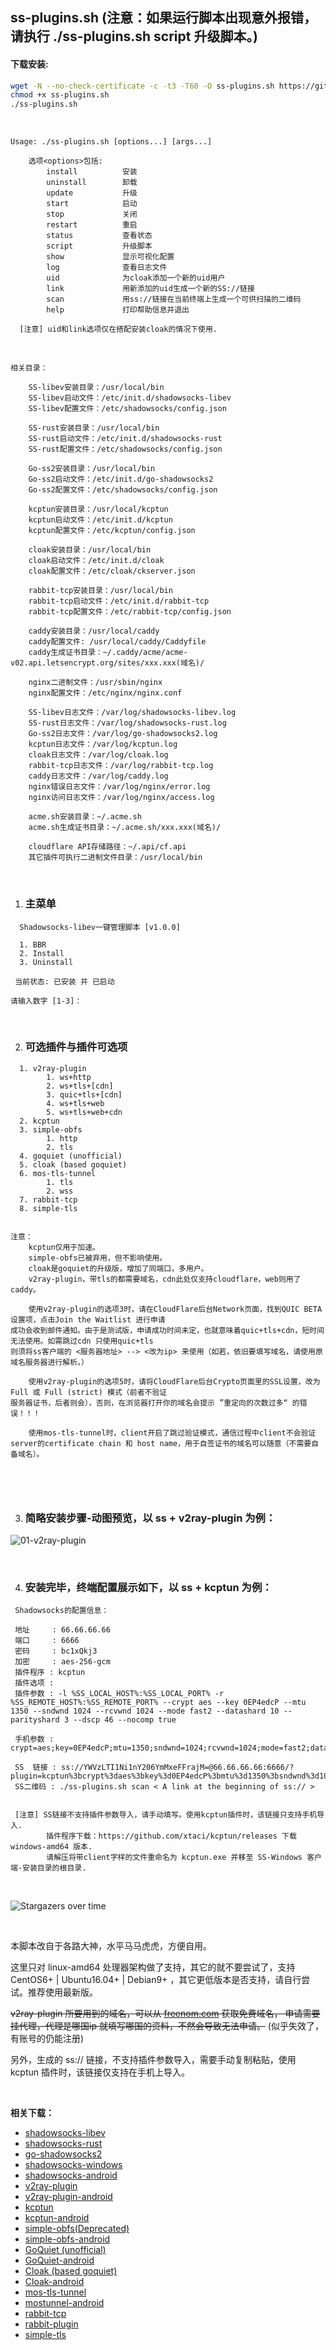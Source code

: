 ## ss-plugins.sh (注意：如果运行脚本出现意外报错，请执行 ./ss-plugins.sh script 升级脚本。)

#### 下载安装:
``` bash
wget -N --no-check-certificate -c -t3 -T60 -O ss-plugins.sh https://git.io/fjlbl
chmod +x ss-plugins.sh
./ss-plugins.sh
```

&nbsp;

```shell
Usage: ./ss-plugins.sh [options...] [args...]

    选项<options>包括:
        install          安装
        uninstall        卸载
        update           升级
        start            启动
        stop             关闭
        restart          重启
        status           查看状态
        script           升级脚本
        show             显示可视化配置
        log              查看日志文件
        uid              为cloak添加一个新的uid用户
        link             用新添加的uid生成一个新的SS://链接
        scan             用ss://链接在当前终端上生成一个可供扫描的二维码
        help             打印帮助信息并退出
    
  [注意] uid和link选项仅在搭配安装cloak的情况下使用.
```

&nbsp;

```shell
相关目录：

    SS-libev安装目录：/usr/local/bin
    SS-libev启动文件：/etc/init.d/shadowsocks-libev
    SS-libev配置文件：/etc/shadowsocks/config.json
    
    SS-rust安装目录：/usr/local/bin
    SS-rust启动文件：/etc/init.d/shadowsocks-rust
    SS-rust配置文件：/etc/shadowsocks/config.json
    
    Go-ss2安装目录：/usr/local/bin
    Go-ss2启动文件：/etc/init.d/go-shadowsocks2
    Go-ss2配置文件：/etc/shadowsocks/config.json

    kcptun安装目录：/usr/local/kcptun
    kcptun启动文件：/etc/init.d/kcptun
    kcptun配置文件：/etc/kcptun/config.json
    
    cloak安装目录：/usr/local/bin
    cloak启动文件：/etc/init.d/cloak
    cloak配置文件：/etc/cloak/ckserver.json

    rabbit-tcp安装目录：/usr/local/bin
    rabbit-tcp启动文件：/etc/init.d/rabbit-tcp
    rabbit-tcp配置文件：/etc/rabbit-tcp/config.json

    caddy安装目录：/usr/local/caddy
    caddy配置文件: /usr/local/caddy/Caddyfile
    caddy生成证书目录：~/.caddy/acme/acme-v02.api.letsencrypt.org/sites/xxx.xxx(域名)/
    
    nginx二进制文件：/usr/sbin/nginx
    nginx配置文件：/etc/nginx/nginx.conf

    SS-libev日志文件：/var/log/shadowsocks-libev.log
    SS-rust日志文件：/var/log/shadowsocks-rust.log
    Go-ss2日志文件：/var/log/go-shadowsocks2.log
    kcptun日志文件：/var/log/kcptun.log
    cloak日志文件：/var/log/cloak.log
    rabbit-tcp日志文件：/var/log/rabbit-tcp.log
    caddy日志文件：/var/log/caddy.log
    nginx错误日志文件：/var/log/nginx/error.log
    nginx访问日志文件：/var/log/nginx/access.log

    acme.sh安装目录：~/.acme.sh
    acme.sh生成证书目录：~/.acme.sh/xxx.xxx(域名)/
	
    cloudflare API存储路径：~/.api/cf.api
    其它插件可执行二进制文件目录：/usr/local/bin
```

&nbsp;

1. ### 主菜单

```shell
  Shadowsocks-libev一键管理脚本 [v1.0.0]

  1. BBR
  2. Install
  3. Uninstall

 当前状态: 已安装 并 已启动

请输入数字 [1-3]：
```

&nbsp;

2. ### 可选插件与插件可选项

~~~shell
  1. v2ray-plugin
        1. ws+http
        2. ws+tls+[cdn]
        3. quic+tls+[cdn]
        4. ws+tls+web
        5. ws+tls+web+cdn
  2. kcptun
  3. simple-obfs
        1. http
        2. tls
  4. goquiet (unofficial)
  5. cloak (based goquiet)
  6. mos-tls-tunnel
        1. tls
        2. wss
  7. rabbit-tcp
  8. simple-tls


注意：
    kcptun仅用于加速。
    simple-obfs已被弃用，但不影响使用。
    cloak是goquiet的升级版，增加了同端口，多用户。
    v2ray-plugin，带tls的都需要域名，cdn此处仅支持cloudflare，web则用了caddy。
	
    使用v2ray-plugin的选项3时，请在CloudFlare后台Network页面，找到QUIC BETA设置项，点击Join the Waitlist 进行申请
成功会收到邮件通知。由于是测试版，申请成功时间未定，也就意味着quic+tls+cdn，短时间无法使用。如需跳过cdn 只使用quic+tls 
则须将ss客户端的 <服务器地址> --> <改为ip> 来使用（如若，依旧要填写域名，请使用原域名服务器进行解析。）
	
    使用v2ray-plugin的选项5时，请将CloudFlare后台Crypto页面里的SSL设置，改为 Full 或 Full (strict) 模式（前者不验证
服务器证书，后者则会），否则，在浏览器打开你的域名会提示 ”重定向的次数过多“ 的错误！！！
	
    使用mos-tls-tunnel时，client开启了跳过验证模式，通信过程中client不会验证server的certificate chain 和 host name，用于自签证书的域名可以随意（不需要自备域名）。

	 
~~~

&nbsp;

3. ### 简略安装步骤-动图预览，以 ss + v2ray-plugin 为例：

![01-v2ray-plugin](./example.gif)

&nbsp;

4. ### 安装完毕，终端配置展示如下，以 ss + kcptun 为例：

~~~shell
 Shadowsocks的配置信息：

 地址     : 66.66.66.66
 端口     : 6666
 密码     : bc1xQkj3
 加密     : aes-256-gcm
 插件程序 : kcptun
 插件选项 :
 插件参数 : -l %SS_LOCAL_HOST%:%SS_LOCAL_PORT% -r %SS_REMOTE_HOST%:%SS_REMOTE_PORT% --crypt aes --key 0EP4edcP --mtu 1350 --sndwnd 1024 --rcvwnd 1024 --mode fast2 --datashard 10 --parityshard 3 --dscp 46 --nocomp true

 手机参数 : crypt=aes;key=0EP4edcP;mtu=1350;sndwnd=1024;rcvwnd=1024;mode=fast2;datashard=10;parityshard=3;dscp=46;nocomp=true

 SS  链接 : ss://YWVzLTI1Ni1nY206YmMxeFFrajM=@66.66.66.66:6666/?plugin=kcptun%3bcrypt%3daes%3bkey%3d0EP4edcP%3bmtu%3d1350%3bsndwnd%3d1024%3brcvwnd%3d1024%3bmode%3dfast2%3bdatashard%3d10%3bparityshard%3d3%3bdscp%3d46%3bnocomp%3dtrue
 SS二维码 : ./ss-plugins.sh scan < A link at the beginning of ss:// >


 [注意] SS链接不支持插件参数导入，请手动填写。使用kcptun插件时，该链接只支持手机导入.
        插件程序下载：https://github.com/xtaci/kcptun/releases 下载 windows-amd64 版本.
        请解压将带client字样的文件重命名为 kcptun.exe 并移至 SS-Windows 客户端-安装目录的根目录.
~~~

&nbsp;

![Stargazers over time](https://starchart.cc/loyess/Shell.svg)

&nbsp;

本脚本改自于各路大神，水平马马虎虎，方便自用。

这里只对 linux-amd64 处理器架构做了支持，其它的就不要尝试了，支持 CentOS6+ | Ubuntu16.04+ | Debian9+ ，其它更低版本是否支持，请自行尝试。推荐使用最新版。

~~v2ray-plugin 所要用到的域名，可以从 [freenom.com](https://www.freenom.com) 获取免费域名， 申请需要挂代理，代理是哪国ip 就填写哪国的资料，不然会导致无法申请。~~ (似乎失效了，有账号的仍能注册)

另外，生成的 ss:// 链接，不支持插件参数导入，需要手动复制粘贴，使用 kcptun 插件时，该链接仅支持在手机上导入。

&nbsp;

**相关下载：**

- [shadowsocks-libev](https://github.com/shadowsocks/shadowsocks-libev)
- [shadowsocks-rust](https://github.com/shadowsocks/shadowsocks-rust)
- [go-shadowsocks2](https://github.com/shadowsocks/go-shadowsocks2)
- [shadowsocks-windows](<https://github.com/shadowsocks/shadowsocks-windows/releases>)
- [shadowsocks-android](<https://github.com/shadowsocks/shadowsocks-android/releases>)
- [v2ray-plugin](<https://github.com/shadowsocks/v2ray-plugin/releases>)
- [v2ray-plugin-android](<https://github.com/shadowsocks/v2ray-plugin-android/releases>)
- [kcptun](https://github.com/xtaci/kcptun/releases)
- [kcptun-android](https://github.com/shadowsocks/kcptun-android/releases)
- [simple-obfs(Deprecated)](https://github.com/shadowsocks/simple-obfs/releases)
- [simple-obfs-android](https://github.com/shadowsocks/simple-obfs-android/releases)
- [GoQuiet (unofficial)](https://github.com/cbeuw/GoQuiet/releases)
- [GoQuiet-android](https://github.com/cbeuw/GoQuiet-android/releases)
- [Cloak (based goquiet)](https://github.com/cbeuw/Cloak/releases)
- [Cloak-android](https://github.com/cbeuw/Cloak-android/releases)
- [mos-tls-tunnel](https://github.com/IrineSistiana/mos-tls-tunnel/releases)
- [mostunnel-android](https://github.com/IrineSistiana/mostunnel-android/releases)
- [rabbit-tcp](https://github.com/ihciah/rabbit-tcp/releases)
- [rabbit-plugin](https://github.com/ihciah/rabbit-plugin/releases)
- [simple-tls](https://github.com/IrineSistiana/simple-tls/releases)
